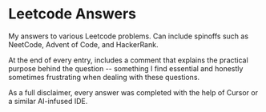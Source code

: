 # Leetcode Answers

My answers to various Leetcode problems. Can include spinoffs such as NeetCode, Advent of Code, and HackerRank.

At the end of every entry, includes a comment that explains the practical purpose behind the question -- something I find essential and honestly sometimes frustrating when dealing with these questions. 

As a full disclaimer, every answer was completed with the help of Cursor or a similar AI-infused IDE. 